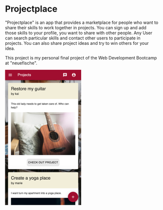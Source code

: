 # Projectplace

"Projectplace" is an app that provides a marketplace for people who want to share their skills to work together in projects. You can sign up and add those skills to your profile, you want to share with other people. Any User can search particular skills and contact other users to participate in projects. You can also share project ideas and try to win others for your idea.

This project is my personal final project of the Web Development Bootcamp at "neuefische".

<img src="Kai_Heinrich_Projectplace.png" alt="preview" width="250"/>

